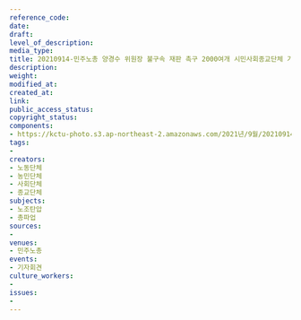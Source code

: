 ```yaml
---
reference_code: 
date: 
draft: 
level_of_description: 
media_type: 
title: 20210914-민주노총 양경수 위원장 불구속 재판 촉구 2000여개 시민사회종교단체 기자회견
description: 
weight: 
modified_at: 
created_at: 
link: 
public_access_status: 
copyright_status: 
components:
- https://kctu-photo.s3.ap-northeast-2.amazonaws.com/2021년/9월/20210914-민주노총+양경수+위원장+불구속+재판+촉구+2000여개+시민사회종교단체+기자회견/_5D41520.jpg
tags:
- 
creators:
- 노동단체
- 농민단체
- 사회단체
- 종교단체
subjects:
- 노조탄압
- 총파업
sources:
- 
venues:
- 민주노총
events:
- 기자회견
culture_workers:
- 
issues:
- 
---
```

